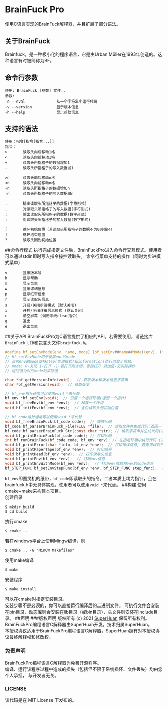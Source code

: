 # BrainFuck Pro
使用C语言实现的BrainFuck解释器，并且扩展了部分语法。
## 关于BrainFuck
Brainfuck，是一种极小化的程序语言，它是由Urban Müller在1993年创造的。这种语言有时被简称为BF。
## 命令行参数
```
使用: BrainFuck [参数] 文件..  
参数:  
-e --eval              从一个字符串中运行代码  
-v --version           显示版本信息  
-h --help              显示帮助信息  
```
## 支持的语法
```
使用：指令[指令[指令...]]
指令：
>       读取头向后移动1格
<       读取头向前移动1格
+       读取头所指格子的数据增加1
-       读取头所指格子的写入数据减1

>n      读取头向后移动n格
<n      读取头向前移动n格
+n      读取头所指格子的数据增加n
-n      读取头所指格子的写入数据减n

.       输出读取头所指格子的数据(字符形式)
,       对读取头所指格子的写入数据(字符形式)
:       输出读取头所指格子的数据(数字形式)
;       对读取头所指格子的写入数据(数字形式)

[       循环初始位置（若读取头所指格子的数据不为0则循环）
]       循环结束位置
?       读取头回到初始位置
```
##命令行模式
执行完成指定文件后，BrainFuckPro进入命令行交互模式。使用者可以通过stdin即时写入指令操控读取头。
命令行菜单支持的操作（同时为步进模式菜单）
```
v       显示版本号
h       显示帮助
m       显示菜单
w       显示详细信息
p       显示纸带信息
r       显示读取头信息
s       开启/关闭步进模式 (默认关闭)
i       开启/关闭详细信息模式 (默认关闭)
c       清空屏幕 (调用系统clear指令)
q       退出
e       退出菜单
```
##关于API
BrainFuckPro为C语言提供了相应的API。若需要使用，请链接库`BrainFuck_LIB`和包含头文件`brainfuck.h`。  
```c
#define bf_setEnvMode(env, name, mode) (bf_setEnv##name##Mode((env), (mode)))
// bf_setEnvMode用于设置enc的mode
// 目前env的mode支持step(步进模式)和information(执行时显示信息)
// mode: 0-关闭 1-打开 -1-若打开则关闭，否则打开 其他值-无实际操作
// 返回值为对应mode的实际值

char *bf_getVersionInfo(void);  // 获取版本和版本信息字符串
char *bf_getVersion(void);  // 获取版本

// bf_env指针通常可以使用void *来代替
bf_env *bf_setEnv(void);  // 设置一个运行环境(返回一个指针)
void bf_freeEnv(bf_env *env);  // 释放一个环境
void bf_initEnv(bf_env *env);  // 复位读取头到初始位置

// bf_code指针通常可以使用void *来代替
void bf_freeBrainFuck(bf_code code);  // 释放代码
bf_code bf_parserBrainFuck_File(FILE *file);  // 读取文件并生成代码(返回一个code)
bf_code bf_parserBrainFuck_Str(const char *str); // 读取字符串并生成代码(返回一个code)
void bf_printBrainFuck(bf_code code); // 打印代码
int bf_runBrainFuck(bf_code code, bf_env *env); // 在指定环境中执行代码 (返回0表示无异常)
void bf_printError(char *info, bf_env *env);  // 打印错误信息, 若无错误则不执行
void bf_printPaperTape(bf_env *env);  // 打印纸带
void bf_printHead(bf_env *env);  // 打印读取头信息
void bf_printEnv(bf_env *env);  // 打印env信息
void bf_printEnvWithMode(bf_env *env);  // 打印env信息和env的mode信息
bf_STEP_FUNC bf_setEnvStepFunc(bf_env *env, bf_STEP_FUNC step_func);  // 设置步进函数, 每次不仅时当用户输入m时则回调该函数(step_func)
```
`bf_env`即图灵机的纸带，`bf_code`即读取头的指令。二者本质上均为指针，且在brainfuck.h中无具体实现，使用者可以使用`void *`来代替。
##构建
使用cmake+make来构建本项目。  
创建目录
```shell
$ mkdir build
$ cd build
```
执行cmake
```shell
$ cmake ..
```
若在windows平台上使用Mingw编译，则
```shell
$ cmake .. -G "MinGW Makefiles"
```
使用make编译
```shell
$ make
```
安装程序
```shell
$ make install
```
可以在cmake时指定安装目录。  
安装步骤不是必须的，你可以直接运行编译后的二进制文件。
可执行文件会安装在bin目录，动态库则会安装在lib目录（或bin目录），头文件则安装在include目录。
##声明
###版权声明
版权所有 (c) 2021 [SuperHuan](https://github.com/SuperH-0630) 保留所有权利。
BrainFuckPro编程语言C解释器由SuperHuan开发，技术归属SuperHuan。  
本授权协议适用于BrainFuckPro编程语言C解释器，SuperHuan拥有对本授权协议最终解释权和修改权。  
### 免责声明
BrainFuckPro编程语言C解释器为免费开源程序。  
编译、运行该程序过程中造成的损失（包括但不限于系统损坏、文件丢失）均由您个人承担， 与开发者无关。
### LICENSE
该代码是在 MIT License 下发布的。
